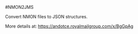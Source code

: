 #NMON2JMS

Convert NMON files to JSON structures.

More details at:
https://andotce.royalmailgroup.com/x/BgGpAg
